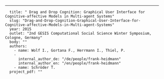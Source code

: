---
      title: " Drag and Drop Cognition: Graphical User Interface for Cognitive-affective Models in Multi-agent Systems"
      slug: "Drag-and-Drop-Cognition-Graphical-User-Interface-for-Cognitive-affective-Models-in-Multi-agent-Systems"
      year: 2015
      outlet: "2nd GESIS Computational Social Science Winter Symposium, Cologne, Germany"
      body: ""
      authors:
        - name: Wolf I., Gortana F., Herrmann I., Thiel, P.
        - 
          internal_author_de: "/de/people/frank-heidmann"
          internal_author_en: "/en/people/frank-heidmann"
        - name: Schröder T.
      project_pdf: ""
      